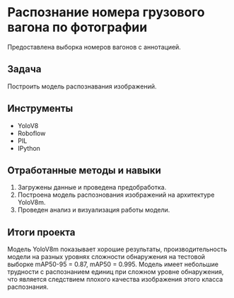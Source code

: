 # Распознание номера грузового вагона по фотографии 

Предоставлена выборка номеров вагонов с аннотацией.

## Задача

Построить модель распознавания изображений.

## Инструменты
- YoloV8
- Roboflow
- PIL
- IPython

## Отработанные методы и навыки
1. Загружены данные и проведена предобработка.
2. Построена модель распознования изображений на архитектуре YoloV8m.
3. Проведен анализ и визуализация работы модели.



## Итоги проекта
Модель YoloV8m показывает хорошие результаты, производительность модели на разных уровнях сложности обнаружения на тестовой выборке mAP50-95 = 0.87, mAP50 = 0.995. Модель имеет небольшие трудности с распознанием единиц при сложном уровне обнаружения, что является следствием плохого качества изображения этого класса распознания.
